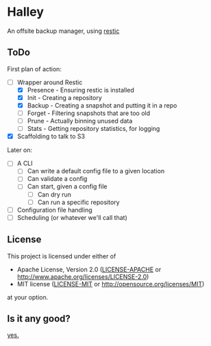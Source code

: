 # Halley

An offsite backup manager, using [restic](https://restic.net/)

## ToDo

First plan of action:

* [ ] Wrapper around Restic
  * [x] Presence - Ensuring restic is installed
  * [x] Init - Creating a repository
  * [x] Backup - Creating a snapshot and putting it in a repo
  * [ ] Forget - Filtering snapshots that are too old
  * [ ] Prune - Actually binning unused data
  * [ ] Stats - Getting repository statistics, for logging
* [x] Scaffolding to talk to S3

Later on:
* [ ] A CLI
  * [ ] Can write a default config file to a given location
  * [ ] Can validate a config
  * [ ] Can start, given a config file
    * [ ] Can dry run
    * [ ] Can run a specific repository
* [ ] Configuration file handling
* [ ] Scheduling (or whatever we'll call that)

## License

This project is licensed under either of

 * Apache License, Version 2.0 ([LICENSE-APACHE](LICENSE-APACHE) or http://www.apache.org/licenses/LICENSE-2.0)
 * MIT license ([LICENSE-MIT](LICENSE-MIT) or http://opensource.org/licenses/MIT)

at your option.

## Is it any good?

[yes.](https://news.ycombinator.com/item?id=3067434)
